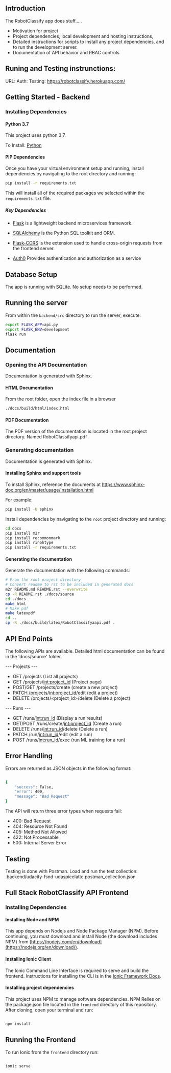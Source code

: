 ## Introduction

The RobotClassify app does stuff.....

- Motivation for project
- Project dependencies, local development and hosting instructions,
- Detailed instructions for scripts to install any project dependencies, and to run the development server.
- Documentation of API behavior and RBAC controls

## Runing and Testing instrunctions:

URL:
Auth:
Testing:
https://robotclassify.herokuapp.com/



## Getting Started - Backend

### Installing Dependencies

#### Python 3.7 ####

This project uses python 3.7.

To Install: [Python](https://docs.python.org/3/using/unix.html#getting-and-installing-the-latest-version-of-python)


#### PIP Dependencies

Once you have your virtual environment setup and running, install dependencies by navigating to the root directory and running:

```bash
pip install -r requirements.txt
```

This will install all of the required packages we selected within the `requirements.txt` file.

##### Key Dependencies


- [Flask](http://flask.pocoo.org/)  is a lightweight backend microservices framework. 

- [SQLAlchemy](https://www.sqlalchemy.org/) is the Python SQL toolkit and ORM. 

- [Flask-CORS](https://flask-cors.readthedocs.io/en/latest/#) is the extension used to handle cross-origin requests from the frontend server. 

- [Auth0](https://auth0.com/docs/getting-started/overview) Provides authentication and authorization as a service

## Database Setup

The app is running with SQLite. No setup needs to be performed.

## Running the server

From within the `backend/src` directory to run the server, execute:

```bash
export FLASK_APP=api.py
export FLASK_ENV=development
flask run
```

## Documentation

### Opening the API Documentation

Documentation is generated with Sphinx.

#### HTML Documentation
From the root folder, open the index file in a browser

```bash
./docs/build/html/index.html
```

#### PDF Documentation

The PDF version of the documentation is located in the root project directory. Named RobotClassifyapi.pdf

### Generating documentation

Documentation is generated with Sphinx.

#### Installing Sphinx and support tools

To install Sphinx, reference the documents at https://www.sphinx-doc.org/en/master/usage/installation.html

For example:

```bash
pip install -U sphinx
```

Install dependencies by navigating to the `root` project directory and running:

```bash
cd docs
pip install m2r
pip install recommonmark
pip install rinohtype
pip install -r requirements.txt
```


#### Generating the documentation
Generate the documentation with the following commands:

```bash
# From the root project directory
# Convert readme to rst to be included in generated docs
m2r README.md README.rst --overwrite
cp -R README.rst ./docs/source
cd ./docs
make html
# Make pdf
make latexpdf
cd ..
cp -R ./docs/build/latex/RobotClassifyaapi.pdf .
```


## API End Points

The following APIs are available. Detailed html documentation can be found in the 'docs/source' folder.

--- Projects ---
- GET /projects (List all projects)
- GET /projects/<int:project_id> (Project page)
- POST/GET /projects/create (create a new project)
- PATCH /projects/<int:project_id>/edit (edit a project)
- DELETE /projects/<project_id>/delete (Delete a project)

--- Runs ---
- GET /runs/<int:run_id>  (Display a run results)
- GET/POST /runs/create/<int:project_id> (Create a run)
- DELETE /runs/<int:run_id>/delete (Delete a run)
- PATCH /run/<int:run_id>/edit (edit a run)
- POST /runs/<int:run_id>/exec  (run ML training for a run)



## Error Handling

Errors are returned as JSON objects in the following format:
```bash

{
    "success": False, 
    "error": 400,
    "message": "Bad Request"
}
```

The API will return three error types when requests fail:
- 400: Bad Request
- 404: Resource Not Found
- 405: Method Not Allowed
- 422: Not Processable 
- 500: Internal Server Error


## Testing

Testing is done with Postman. Load and run the test collection: 
.backend/udacity-fsnd-udaspicelatte.postman_collection.json


## Full Stack RobotClassify API Frontend

### Installing Dependencies

#### Installing Node and NPM

This app depends on Nodejs and Node Package Manager (NPM). Before continuing, you must download and install Node (the download includes NPM) from [https://nodejs.com/en/download](https://nodejs.org/en/download/).

#### Installing Ionic Client

The Ionic Command Line Interface is required to serve and build the frontend. Instructions for installing the CLI  is in the [Ionic Framework Docs](https://ionicframework.com/docs/installation/cli).


#### Installing project dependencies

This project uses NPM to manage software dependencies. NPM Relies on the package.json file located in the `frontend` directory of this repository. After cloning, open your terminal and run:

```bash

npm install
```


## Running the Frontend 

To run Ionic from the `frontend` directory run:

```bash

ionic serve
```